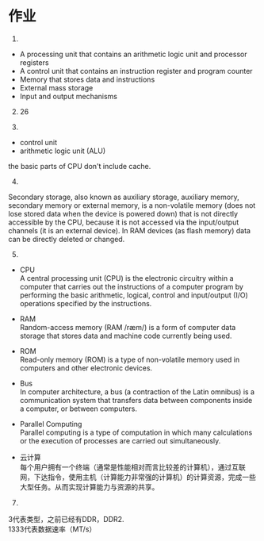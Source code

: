 # 作业

1) 
* A processing unit that contains an arithmetic logic unit and processor registers    
* A control unit that contains an instruction register and program counter   
* Memory that stores data and instructions    
* External mass storage    
* Input and output mechanisms    

2) 26   

3) 
* control unit    
* arithmetic logic unit (ALU)    

the basic parts of CPU don't include cache.    

4) 
Secondary storage, also known as auxiliary storage, auxiliary memory, secondary memory or external memory, is a non-volatile memory (does not lose stored data when the device is powered down) that is not directly accessible by the CPU, because it is not accessed via the input/output channels (it is an external device). In RAM devices (as flash memory) data can be directly deleted or changed.      

5) 
* CPU       
A central processing unit (CPU) is the electronic circuitry within a computer that carries out the instructions of a computer program by performing the basic arithmetic, logical, control and input/output (I/O) operations specified by the instructions.     

* RAM       
Random-access memory (RAM /ræm/) is a form of computer data storage that stores data and machine code currently being used.     
* ROM       
Read-only memory (ROM) is a type of non-volatile memory used in computers and other electronic devices.         

* Bus       
In computer architecture, a bus (a contraction of the Latin omnibus) is a communication system that transfers data between components inside a computer, or between computers.      

* Parallel Computing        
Parallel computing is a type of computation in which many calculations or the execution of processes are carried out simultaneously.        

* 云计算        
每个用户拥有一个终端（通常是性能相对而言比较差的计算机），通过互联网，下达指令，使用主机（计算能力非常强的计算机）的计算资源，完成一些大型任务。从而实现计算能力与资源的共享。      

7) 
3代表类型，之前已经有DDR，DDR2.         
1333代表数据速率（MT/s）        


